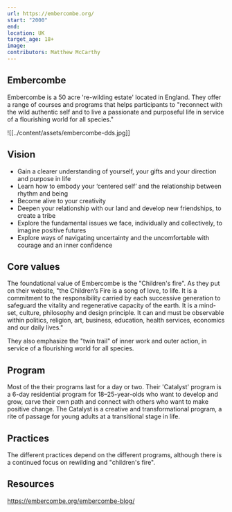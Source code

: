 ```yaml
---
url: https://embercombe.org/
start: "2000"
end: 
location: UK
target_age: 18+
image: 
contributors: Matthew McCarthy
---
```


## Embercombe 

Embercombe is a 50 acre 're-wilding estate' located in England. They offer a range of courses and programs that helps participants to "reconnect with the wild authentic self and to live a passionate and purposeful life in service of a flourishing world for all species."

![[../content/assets/embercombe-dds.jpg]]

## Vision

- Gain a clearer understanding of yourself, your gifts and your direction and purpose in life
- Learn how to embody your ‘centered self’ and the relationship between rhythm and being
- Become alive to your creativity
- Deepen your relationship with our land and develop new friendships, to create a tribe
- Explore the fundamental issues we face, individually and collectively, to imagine positive futures
- Explore ways of navigating uncertainty and the uncomfortable with courage and an inner confidence

## Core values 

The foundational value of Embercombe is the "Children's fire". As they put on their website, "the Children’s Fire is a song of love, to life. It is a commitment to the responsibility carried by each successive generation to safeguard the vitality and regenerative capacity of the earth. It is a mind-set, culture, philosophy and design principle. It can and must be observable within politics, religion, art, business, education, health services, economics and our daily lives."

They also emphasize the "twin trail" of inner work and outer action, in service of a flourishing world for all species.  

## Program

Most of the their programs last for a day or two. Their 'Catalyst' program is a 6-day residential program for 18–25-year-olds who want to develop and grow, carve their own path and connect with others who want to make positive change. The Catalyst is a creative and transformational program, a rite of passage for young adults at a transitional stage in life.

## Practices 

The different practices depend on the different programs, although there is a continued focus on rewilding and "children's fire". 

## Resources 

https://embercombe.org/embercombe-blog/